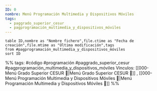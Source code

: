 ```yaml
---
ID: 0
nombre: Menú Programación Multimedia y Dispositivos Móviles
tags:
  - paggrado_superior_cesur
  - pagprogramación_multimedia_y_dispositivos_móviles
---
```


```dataview
table ID,nombre as "Nombre fichero",file.ctime as "Fecha de creación",file.mtime as "Última modificación",tags
from #pagprogramación_multimedia_y_dispositivos_móviles 
sort ID

```


%%
tags: #código #programación  #paggrado_superior_cesur  #pagprogramación_multimedia_y_dispositivos_móviles 
Vínculos:  [[000-Menú Grado Superior CESUR 📃|Menú Grado Superior CESUR 📃]] , [[000-Menú Programación Multimedia y Dispositivos Móviles 📃|Menú Programación Multimedia y Dispositivos Móviles 📃]]
%%